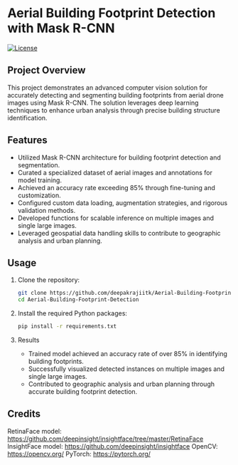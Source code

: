 # Aerial Building Footprint Detection with Mask R-CNN

[![License](https://img.shields.io/badge/License-MIT-blue.svg)](https://opensource.org/licenses/MIT)

## Project Overview

This project demonstrates an advanced computer vision solution for accurately detecting and segmenting building footprints from aerial drone images using Mask R-CNN. The solution leverages deep learning techniques to enhance urban analysis through precise building structure identification.

## Features

- Utilized Mask R-CNN architecture for building footprint detection and segmentation.
- Curated a specialized dataset of aerial images and annotations for model training.
- Achieved an accuracy rate exceeding 85% through fine-tuning and customization.
- Configured custom data loading, augmentation strategies, and rigorous validation methods.
- Developed functions for scalable inference on multiple images and single large images.
- Leveraged geospatial data handling skills to contribute to geographic analysis and urban planning.

## Usage

1. Clone the repository:

   ```bash
   git clone https://github.com/deepakrajiitk/Aerial-Building-Footprint-Detection-with-Mask-R-CNN.git
   cd Aerial-Building-Footprint-Detection

2. Install the required Python packages:

   ```bash
   pip install -r requirements.txt
   ```

3. Results
   - Trained model achieved an accuracy rate of over 85% in identifying building footprints.
   - Successfully visualized detected instances on multiple images and single large images.
   - Contributed to geographic analysis and urban planning through accurate building footprint detection.
  
## Credits

   RetinaFace model: https://github.com/deepinsight/insightface/tree/master/RetinaFace
   InsightFace model: https://github.com/deepinsight/insightface
   OpenCV: https://opencv.org/
   PyTorch: https://pytorch.org/
